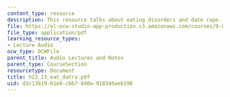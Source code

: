 ```yaml
---
content_type: resource
description: This resource talks about eating disorders and date rape.
file: https://ol-ocw-studio-app-production.s3.amazonaws.com/courses/9-00-introduction-to-psychology-fall-2004/d3c13b1961e8cbb7840a918346aeb198_h22_23_eat_datra.pdf
file_type: application/pdf
learning_resource_types:
- Lecture Audio
ocw_type: OCWFile
parent_title: Audio Lectures and Notes
parent_type: CourseSection
resourcetype: Document
title: h22_23_eat_datra.pdf
uid: d3c13b19-61e8-cbb7-840a-918346aeb198
---
```

